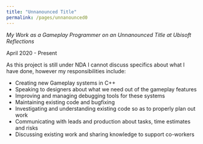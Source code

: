 ```yaml
---
title: "Unnanounced Title"
permalink: /pages/unnanounced0
---
```


*My Work as a Gameplay Programmer on an Unnanounced Title at Ubisoft Reflections*

April 2020 - Present

As this project is still under NDA I cannot discuss specifics about what I have done, however my responsibilities include:

- Creating new Gameplay systems in C++
- Speaking to designers about what we need out of the gameplay features
- Improving and managing debugging tools for these systems
- Maintaining existing code and bugfixing
- Investigating and understanding existing code so as to properly plan out work 
- Communicating with leads and production about tasks, time estimates and risks
- Discussing existing work and sharing knowledge to support co-workers
